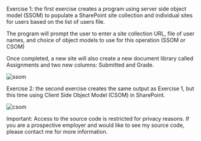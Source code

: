 Exercise 1: the first exercise creates a program using server side object model (SSOM) to populate a SharePoint site collection and individual sites for users based on the list of users file. 

The program will prompt the user to enter a site collection URL, file of user names, and choice of object models to use for this operation (SSOM or CSOM)

Once completed, a new site will also create a new document library called Assignments and two new columns: Submitted and Grade.  

![ssom](https://user-images.githubusercontent.com/14170402/39895891-3b2af44e-5469-11e8-8078-cc3b3d234062.gif)

Exercise 2: the second exercise creates the same output as Exercise 1, but this time using Client Side Object Model (CSOM) in SharePoint.

![csom](https://user-images.githubusercontent.com/14170402/40285956-3eeccf28-5c5f-11e8-86d9-ae0f8fbceefb.gif)

Important: Access to the source code is restricted for privacy reasons. If you are a prospective employer and would like to see my source code, please contact me for more information.
